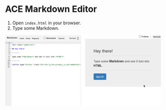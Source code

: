 # ACE Markdown Editor

1. Open `index.html` in your browser.
2. Type some Markdown.

![Demo](res/demo.gif)
